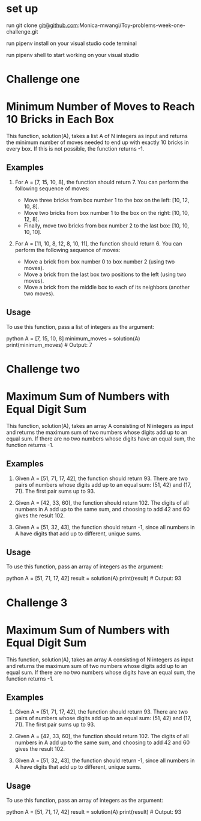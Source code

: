 # set up
   run git clone git@github.com:Monica-mwangi/Toy-problems-week-one-challenge.git

   run pipenv install on your visual studio code terminal
   
   run pipenv shell to start working on your visual studio

 # Challenge one
# Minimum Number of Moves to Reach 10 Bricks in Each Box

This function, solution(A), takes a list A of N integers as input and returns the minimum number of moves needed to end up with exactly 10 bricks in every box. If this is not possible, the function returns -1.

## Examples

1. For A = [7, 15, 10, 8], the function should return 7. You can perform the following sequence of moves:
   - Move three bricks from box number 1 to the box on the left: [10, 12, 10, 8].
   - Move two bricks from box number 1 to the box on the right: [10, 10, 12, 8].
   - Finally, move two bricks from box number 2 to the last box: [10, 10, 10, 10].

2. For A = [11, 10, 8, 12, 8, 10, 11], the function should return 6. You can perform the following sequence of moves:
   - Move a brick from box number 0 to box number 2 (using two moves).
   - Move a brick from the last box two positions to the left (using two moves).
   - Move a brick from the middle box to each of its neighbors (another two moves).

## Usage

To use this function, pass a list of integers as the argument:

python
A = [7, 15, 10, 8]
minimum_moves = solution(A)
print(minimum_moves)  # Output: 7

# Challenge two
   # Maximum Sum of Numbers with Equal Digit Sum

This function, solution(A), takes an array A consisting of N integers as input and returns the maximum sum of two numbers whose digits add up to an equal sum. If there are no two numbers whose digits have an equal sum, the function returns -1.

## Examples

1. Given A = [51, 71, 17, 42], the function should return 93. There are two pairs of numbers whose digits add up to an equal sum: (51, 42) and (17, 71). The first pair sums up to 93.

2. Given A = [42, 33, 60], the function should return 102. The digits of all numbers in A add up to the same sum, and choosing to add 42 and 60 gives the result 102.

3. Given A = [51, 32, 43], the function should return -1, since all numbers in A have digits that add up to different, unique sums.

## Usage

To use this function, pass an array of integers as the argument:

python
A = [51, 71, 17, 42]
result = solution(A)
print(result)  # Output: 93

# Challenge 3
# Maximum Sum of Numbers with Equal Digit Sum

This function, solution(A), takes an array A consisting of N integers as input and returns the maximum sum of two numbers whose digits add up to an equal sum. If there are no two numbers whose digits have an equal sum, the function returns -1.

## Examples

1. Given A = [51, 71, 17, 42], the function should return 93. There are two pairs of numbers whose digits add up to an equal sum: (51, 42) and (17, 71). The first pair sums up to 93.

2. Given A = [42, 33, 60], the function should return 102. The digits of all numbers in A add up to the same sum, and choosing to add 42 and 60 gives the result 102.

3. Given A = [51, 32, 43], the function should return -1, since all numbers in A have digits that add up to different, unique sums.

## Usage

To use this function, pass an array of integers as the argument:

python
A = [51, 71, 17, 42]
result = solution(A)
print(result)  # Output: 93